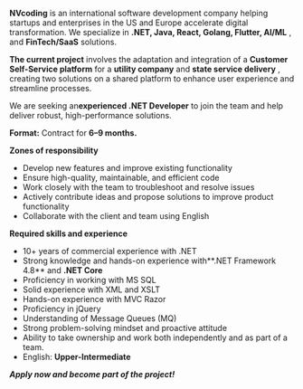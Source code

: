 **NVcoding** is an international software development company helping startups
and enterprises in the US and Europe accelerate digital transformation. We
specialize in **.NET, Java, React, Golang, Flutter, AI/ML** , and
**FinTech/SaaS** solutions.

**The current project** involves the adaptation and integration of a
**Customer Self-Service platform** for a **utility company** and **state
service delivery** , creating two solutions on a shared platform to enhance
user experience and streamline processes.

We are seeking an**experienced .NET Developer** to join the team and help
deliver robust, high-performance solutions.  

**Format:** Contract for **6–9 months.**

**Zones of responsibility**

  * Develop new features and improve existing functionality
  * Ensure high-quality, maintainable, and efficient code
  * Work closely with the team to troubleshoot and resolve issues
  * Actively contribute ideas and propose solutions to improve product functionality
  * Collaborate with the client and team using English

**Required skills and experience**

  * 10+ years of commercial experience with .NET
  * Strong knowledge and hands-on experience with**.NET Framework 4.8** and **.NET Core**
  * Proficiency in working with MS SQL
  * Solid experience with XML and XSLT
  * Hands-on experience with MVC Razor
  * Proficiency in jQuery
  * Understanding of Message Queues (MQ)
  * Strong problem-solving mindset and proactive attitude
  * Ability to take ownership and work both independently and as part of a team.
  * English: **Upper-Intermediate**

**_Apply now and become part of the project!_**